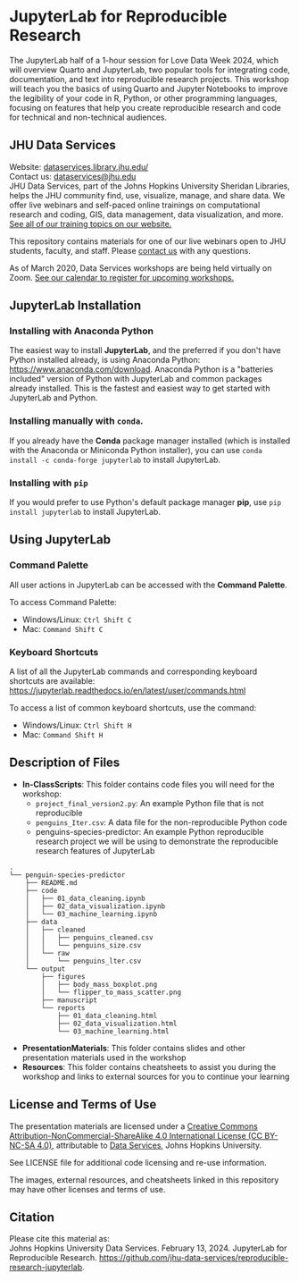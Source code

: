 # JupyterLab for Reproducible Research
The JupyterLab half of a 1-hour session for Love Data Week 2024, which will overview Quarto and JupyterLab, two popular tools for integrating code, documentation, and text into reproducible research projects. This workshop will teach you the basics of using Quarto and Jupyter Notebooks to improve the legibility of your code in R, Python, or other programming languages, focusing on features that help you create reproducible research and code for technical and non-technical audiences.

## JHU Data Services   
Website: [dataservices.library.jhu.edu/](https://dataservices.library.jhu.edu/)   
Contact us: [dataservices@jhu.edu](mailto:dataservices@jhu.edu)   
JHU Data Services, part of the Johns Hopkins University Sheridan Libraries, helps the JHU community find, use, visualize, manage, and share data. We offer live webinars and self-paced online trainings on computational research and coding, GIS, data management, data visualization, and more. [See all of our training topics on our website.](https://dataservices.library.jhu.edu/training-workshops/)   

This repository contains materials for one of our live webinars open to JHU students, faculty, and staff. Please [contact us](mailto:dataservices@jhu.edu) with any questions.

As of March 2020, Data Services workshops are being held virtually on Zoom. [See our calendar to register for upcoming workshops.](https://dataservices.library.jhu.edu/training-workshops/calendar/)


## JupyterLab Installation

### Installing with Anaconda Python

The easiest way to install **JupyterLab**, and the preferred if you don't have Python installed already, is using Anaconda Python: https://www.anaconda.com/download. Anaconda Python is a "batteries included" version of Python with JupyterLab and common packages already installed. This is the fastest and easiest way to get started with JupyterLab and Python.

### Installing manually with `conda`.

If you already have the **Conda** package manager installed (which is installed with the Anaconda or Miniconda Python installer), you can use `conda install -c conda-forge jupyterlab` to install JupyterLab.

### Installing with `pip`
If you would prefer to use Python's default package manager **pip**, use `pip install jupyterlab` to install JupyterLab.


## Using JupyterLab

### Command Palette

All user actions in JupyterLab can be accessed with the **Command Palette**. 

To access Command Palette:
- Windows/Linux: `Ctrl Shift C`
- Mac: `Command Shift C`


### Keyboard Shortcuts

A list of all the JupyterLab commands and  corresponding keyboard shortcuts are available: https://jupyterlab.readthedocs.io/en/latest/user/commands.html

To access a list of common keyboard shortcuts, use the command:
- Windows/Linux: `Ctrl Shift H`
- Mac: `Command Shift H`

## Description of Files
- **In-ClassScripts**: This folder contains code files you will need for the workshop:
    - `project_final_version2.py`: An example Python file that is not reproducible
    - `penguins_Iter.csv`: A data file for the non-reproducible Python code
    - penguins-species-predictor: An example Python reproducible research project we will be using to demonstrate the reproducible research features of JupyterLab

```
.
└── penguin-species-predictor
    ├── README.md
    ├── code
    │   ├── 01_data_cleaning.ipynb
    │   ├── 02_data_visualization.ipynb
    │   └── 03_machine_learning.ipynb
    ├── data
    │   ├── cleaned
    │   │   ├── penguins_cleaned.csv
    │   │   └── penguins_size.csv
    │   └── raw
    │       └── penguins_lter.csv
    └── output
        ├── figures
        │   ├── body_mass_boxplot.png
        │   └── flipper_to_mass_scatter.png
        ├── manuscript
        └── reports
            ├── 01_data_cleaning.html
            ├── 02_data_visualization.html
            └── 03_machine_learning.html
``` 

- **PresentationMaterials**: This folder contains slides and other presentation materials used in the workshop
- **Resources**: This folder contains cheatsheets to assist you during the workshop and links to external sources for you to continue your learning


## License and Terms of Use
The presentation materials are licensed under a [Creative Commons Attribution-NonCommercial-ShareAlike 4.0 International License (CC BY-NC-SA 4.0)](https://creativecommons.org/licenses/by-nc-sa/4.0/), attributable to [Data Services](https://dataservices.library.jhu.edu/), Johns Hopkins University. 

See LICENSE file for additional code licensing and re-use information.   

The images, external resources, and cheatsheets linked in this repository may have other licenses and terms of use.


## Citation
Please cite this material as:    
Johns Hopkins University Data Services. February 13, 2024. JupyterLab for Reproducible Research. https://github.com/jhu-data-services/reproducible-research-jupyterlab.
